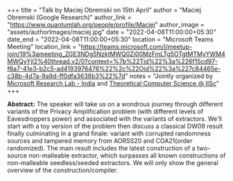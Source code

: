 +++
title = "Talk by Maciej Obremski on  15th April"
author = "Maciej Obremski (Google Research)"
author_link = "https://www.quantumlah.org/people/profile/Maciej"
author_image = "assets/authorImages/maciej.jpg"
date = "2022-04-08T11:00:00+05:30"
date_end = "2022-04-08T11:00:00+05:30"
location = "Microsoft Teams Meeting"
location_link = "https://teams.microsoft.com/l/meetup-join/19%3ameeting_ZGE3NDg5NzktMWQ0Zi00MzFmLTg5OTgtMTMyYWM4MWQyYjI2%40thread.v2/0?context=%7b%22Tid%22%3a%226f15cd97-f6a7-41e3-b2c5-ad4193976476%22%2c%22Oid%22%3a%227c84465e-c38b-4d7a-9a9d-ff0dfa3638b3%22%7d"
notes = "Jointly organized by <a href = "https://www.microsoft.com/en-us/research/lab/microsoft-research-india/" target= "_blank">Microsoft Research Lab - India</a> and <a href='https://www.csa.iisc.ac.in/theoretical-computer-science/' target= "_blank">Theoretical Computer Science @ IISc</a>"
+++

<b>Abstract:</b> The speaker will take us on a wondrous journey through different variants of the Privacy Amplification
problem (with different levels of Eavesdroppers power) and associated with the variants of extractors. We'll start
with a toy version of the problem then discuss a classical DW09 result finally culminating in a grand finale: variant
with corrupted randomness sources and tampered memory from AORSS20 and COA21(order randomized). The main result
includes the latest construction of a two-source non-malleable extractor, which surpasses all known constructions of
non-malleable seedless/seeded extractors. We will only show the general overview of the construction/compiler.
